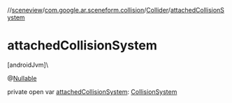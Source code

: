 //[sceneview](../../../index.md)/[com.google.ar.sceneform.collision](../index.md)/[Collider](index.md)/[attachedCollisionSystem](attached-collision-system.md)

# attachedCollisionSystem

[androidJvm]\

@[Nullable](https://developer.android.com/reference/kotlin/androidx/annotation/Nullable.html)

private open var [attachedCollisionSystem](attached-collision-system.md): [CollisionSystem](../-collision-system/index.md)
